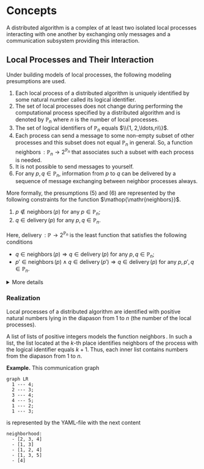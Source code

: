 # Concepts

A distributed algorithm is a complex of at least two isolated local processes interacting with one another by exchanging only messages and a communication subsystem providing this interaction.

## Local Processes and Their Interaction

Under building models of local processes, the following modeling presumptions are used.

1. Each local process of a distributed algorithm is uniquely identified by some natural number called its logical identifier.
2. The set of local processes does not change during performing the computational process specified by a distributed algorithm and is denoted by $\mathbb P_n$ where $n$ is the number of local processes.
3. The set of logical identifiers of $\mathbb P_n$ equals $\\{1, 2,\ldots,n\\}$.
4. Each process can send a message to some non-empty subset of other processes and this subset does not equal $\mathbb P_n$ in general.
So, a function $\mathop{\mathrm{neighbors}}:\mathbb P_n\to2^{\mathbb P_n}$ that associates such a subset with each process is needed.
5. It is not possible to send messages to yourself.
6. For any $p,q\in\mathbb P_n$, information from $p$ to $q$ can be delivered by a sequence of message exchanging between neighbor processes always.

More formally, the presumptions (5) and (6) are represented by the following constraints for the function $\mathop{\mathr{neighbors}}$.

1. $p\notin\mathop{\mathrm{neighbors}}(p)$ for any $p\in\mathbb P_n$;
2. $q\in\mathop{\mathrm{delivery}}(p)$ for any $p,q\in\mathbb P_n$.

Here, $\mathop{\mathrm{delivery}}:\mathbb P\to2^{\mathbb P_n}$ is the least function that satisfies the following conditions

* $q\in\mathop{\mathrm{neighbors}}(p)\Rightarrow q\in\mathop{\mathrm{delivery}}(p)$ for any $p,q\in\mathbb P_n$;
* $p'\in\mathop{\mathrm{neighbors}}(p)\land q\in\mathop{\mathrm{delivery}}(p')\Rightarrow q\in\mathop{\mathrm{delivery}}(p)$ for any $p,p',q\in\mathbb P_n$.

<details><summary>More details</summary>

### How to build $\mathop{\mathrm{delivery}}$

One can use the following method to build the function $\mathop{\mathrm{delivery}}$ that corresponds to function $\mathop{\mathrm{neighbors}}$.

**Require:** the function $f:\mathbb P_n\to2^{\mathbb P_n}$ and $p\in\mathbb P_n$.<br/>
**Ensure:** the set $f^+(p)\in2^{\mathbb P_n}$.

>1. $R\gets\\\{p\\}$
>2. $N\gets R\cup\\{q\in\mathbb P_n\setminus R\mid q\in f(p')\text{ for some }p'\in R\\}$
>3. if $N\neq R$ then $R\gets N$ and jump to 2
>4. the result is $R$

**Proposition.**
The described above method has no infinite loop.<br/>
*Proof.*<br/>
There is only one potentially infinite loop of the method, namely 2 - 3.
If $R_0,R_1,\ldots$ is the sequence of values of variable $R$ generated by computation progress then $R_k\subset R_{k+1}$ for all natural $k$.
Taking into account that all $R_k\subset\mathbb P_n$, which is finite, then for some $k$, $R_k=R_{k+1}$.
It means that $N=R$ at this step and, therefore, the loop terminates.
<br/>$\Box$

**Proposition.**
For a function $f:\mathbb P_n\to2^{\mathbb P_n}$, the function $f^+:\mathbb P_n\to2^{\mathbb P_n}$ obtained by using the described above method, satisfies the condition
$$\forall\ p,q,r\in\mathbb P_n,\ q\in f^+(p)\Rightarrow r\in f^+(q)\Rightarrow r\in f^+(p).$$

</details>

### Realization

Local processes of a distributed algorithm are identified with positive natural numbers lying in the diapason from 1 to $n$ (the number of the local processes).

A list of lists of positive integers models the function $\mathop{\mathrm{neighbors}}$. In such a list, the list located at the $k$-th place identifies neighbors of the process with the logical identifier equals $k+1$.
Thus, each inner list contains numbers from the diapason from 1 to $n$.

**Example.**
This communication graph

```mermaid
graph LR
  1 --- 4;
  2 --- 3;
  3 --- 4;
  4 --- 5;
  1 --- 2;
  1 --- 3;
```
is represented by the YAML-file with the next content

```
neighborhood:
  - [2, 3, 4]
  - [1, 3]
  - [1, 2, 4]
  - [1, 3, 5]
  - [4]
```
